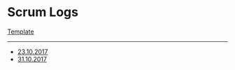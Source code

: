 # Scrum Logs


[Template](template.md)

---

* [23.10.2017](23.10.2017.Scrum.md)
* [31.10.2017](31.10.2017.Scrum.md)
